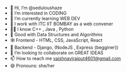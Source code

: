 - 👋 Hi, I’m @seduloushaze
- 👀 I’m interested in CODING
- 🌱 I’m currently learning WEB DEV
- 🏢 I work with ITC IIT BOMBAY as a web convener
- 👩‍💻 I know C++ , Java , Python
- 🧩 Good with Data Structures and Algorithms
- 🕸️ Frontend - HTML, CSS, JavaScript, React
- 📡 Backend - Django, (NodeJS , Express {begginer})
- 💞️ I’m looking to collaborate on GREAT IDEAS
- 📫 How to reach me vaishnavirajput4601@gmail.com
- 😄 Pronouns: she/her
   



